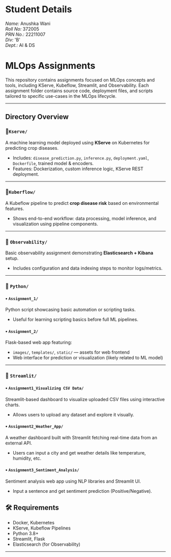 # Student Details
*Name:* Anushka Wani <br>
*Roll No:* 372005 <br>
*PRN No.:* 22211007 <br>
*Div:* 'B' <br>
*Dept.:* AI & DS <br>
# MLOps Assignments


This repository contains assignments focused on MLOps concepts and tools, including KServe, Kubeflow, Streamlit, and Observability. Each assignment folder contains source code, deployment files, and scripts tailored to specific use-cases in the MLOps lifecycle.

---

## Directory Overview

### 🔹`Kserve/`


A machine learning model deployed using **KServe** on Kubernetes for predicting crop diseases.
- Includes: `disease_prediction.py`, `inference.py`, `deployment.yaml`, `Dockerfile`, trained model & encoders.
- Features: Dockerization, custom inference logic, KServe REST deployment.

---

### 🔹`Kuberflow/`



A Kubeflow pipeline to predict **crop disease risk** based on environmental features.
- Shows end-to-end workflow: data processing, model inference, and visualization using pipeline components.

---

### 🔹 `Observability/`


Basic observability assignment demonstrating **Elasticsearch + Kibana** setup.
- Includes configuration and data indexing steps to monitor logs/metrics.

---

### 🔹 `Python/`

#### • `Assignment_1/`
Python script showcasing basic automation or scripting tasks.
- Useful for learning scripting basics before full ML pipelines.

#### • `Assignment_2/`
Flask-based web app featuring:
- `images/`, `templates/`, `static/` — assets for web frontend
- Web interface for prediction or visualization (likely related to ML model)

---

### 🔹 `Streamlit/`

#### • `Assignment1_Visualizing CSV Data/`
Streamlit-based dashboard to visualize uploaded CSV files using interactive charts.
- Allows users to upload any dataset and explore it visually.

#### • `Assignment2_Weather_App/`
A weather dashboard built with Streamlit fetching real-time data from an external API.
- Users can input a city and get weather details like temperature, humidity, etc.

#### • `Assignment3_Sentiment_Analysis/`
Sentiment analysis web app using NLP libraries and Streamlit UI.
- Input a sentence and get sentiment prediction (Positive/Negative).

## 🛠 Requirements

- Docker, Kubernetes
- KServe, Kubeflow Pipelines
- Python 3.8+
- Streamlit, Flask
- Elasticsearch (for Observability)

---

